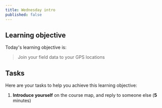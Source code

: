 ```yaml
---
title: Wednesday intro
published: false
---
```


## Learning objective
Today's learning objective is:

> Join your field data to your GPS locations

## Tasks
Here are your tasks to help you achieve this learning objective:
1. **Introduce yourself** on the course map, and reply to someone else (**5** minutes)
